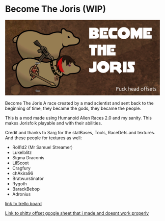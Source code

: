 # Become The Joris (WIP)

![Mod Preview](/About/Preview.png)


Become The Joris
A race created by a mad scientist and sent back to the beginning of time, they became the gods, they became the people.

This is a mod made using Humanoid Alien Races 2.0 and my sanity. This makes Jorisfolk playable and with their abilities.

Credit and thanks to Sarg for the statBases, Tools, RaceDefs and textures.
And these people for textures as well:
* Roll1d2 (Mr Samuel Streamer)
* Lukelblitz
* Sigma Draconis
* LilScoot
* Cragfury
* chAkira96
* Bratwurstinator
* Rygoth
* BarackBebop
* Adronius

[link to trello board](https://trello.com/b/pci7tdPI)

[Link to shitty offset google sheet that i made and doesnt work properly](https://docs.google.com/spreadsheets/d/1j_7-di4oRrIOCBjMOYHJ83WMkSuxCBjdSuwJt-GqKJw/edit?usp=sharing)
